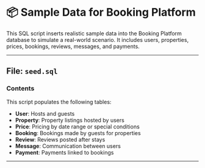 # 📦 Sample Data for Booking Platform

This SQL script inserts realistic sample data into the Booking Platform database to simulate a real-world scenario. It includes users, properties, prices, bookings, reviews, messages, and payments.

---

## File: `seed.sql`

### Contents

This script populates the following tables:

- **User**: Hosts and guests
- **Property**: Property listings hosted by users
- **Price**: Pricing by date range or special conditions
- **Booking**: Bookings made by guests for properties
- **Review**: Reviews posted after stays
- **Message**: Communication between users
- **Payment**: Payments linked to bookings

---
